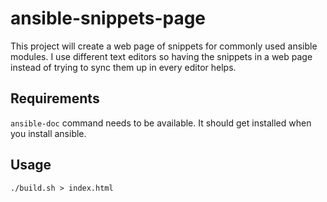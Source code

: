 # ansible-snippets-page

This project will create a web page of snippets for commonly used ansible modules.
I use different text editors so having the snippets in a web page instead of trying to sync them up in every editor helps.

## Requirements
`ansible-doc` command needs to be available. It should get installed when you install ansible.

## Usage
```
./build.sh > index.html
```
